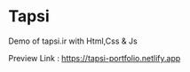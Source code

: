 # Tapsi
Demo of tapsi.ir with Html,Css &amp; Js

Preview Link : https://tapsi-portfolio.netlify.app
